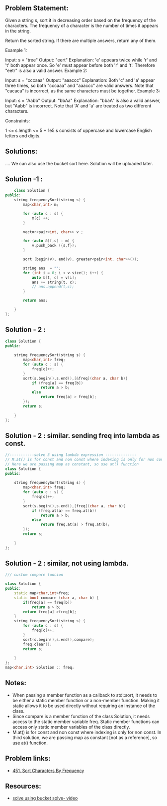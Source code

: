 ## Problem Statement:
Given a string s, sort it in decreasing order based on the frequency of the characters. The frequency of a character is the number of times it appears in the string.

Return the sorted string. If there are multiple answers, return any of them.

 

Example 1:

Input: s = "tree"
Output: "eert"
Explanation: 'e' appears twice while 'r' and 't' both appear once.
So 'e' must appear before both 'r' and 't'. Therefore "eetr" is also a valid answer.
Example 2:

Input: s = "cccaaa"
Output: "aaaccc"
Explanation: Both 'c' and 'a' appear three times, so both "cccaaa" and "aaaccc" are valid answers.
Note that "cacaca" is incorrect, as the same characters must be together.
Example 3:

Input: s = "Aabb"
Output: "bbAa"
Explanation: "bbaA" is also a valid answer, but "Aabb" is incorrect.
Note that 'A' and 'a' are treated as two different characters.
 

Constraints:

1 <= s.length <= 5 * 1e5
s consists of uppercase and lowercase English letters and digits.


## Solutions: 
.... We can also use the bucket sort here. Solution will be uploaded later.
## Solution -1 :
```c++
    class Solution {
public:
    string frequencySort(string s) {
        map<char,int> m;

        for (auto c : s) {
            m[c] ++;
        }

        vector<pair<int, char>> v ;

        for (auto &[f,s] : m) {
            v.push_back ({s,f});
        }

        sort (begin(v), end(v), greater<pair<int, char>>());

        string ans  = "";
        for (int i = 0; i < v.size(); i++) {
            auto &[t, c] = v[i];
            ans += string(t, c);
            // ans.append(t,c); 
        }

        return ans;

    }
};
```
## Solution - 2 :
```c++
class Solution {
public:
    
    string frequencySort(string s) {
        map<char,int> freq;
        for (auto c : s) {
            freq[c]++;
        }
        sort(s.begin(),s.end(),[&freq](char a, char b){
            if (freq[a] == freq[b])
                return a > b;
            else
                return freq[a] > freq[b];
        });
        return s;
        
    }
};

```
## Solution - 2 : similar. sending freq into lambda as const.
```c++
//-----------solve 3 using lambda expression --------------
// M.at() is for const and non const where indexing is only for non const.
// Here we are passing map as constant, so use at() function
class Solution {
public:
    
    string frequencySort(string s) {
        map<char,int> freq;
        for (auto c : s) {
            freq[c]++;
        }
        sort(s.begin(),s.end(),[freq](char a, char b){
            if (freq.at(a) == freq.at(b))
                return a > b;
            else
                return freq.at(a) > freq.at(b);
        });
        return s;
        
    }
};

```

## Solution - 2 : similar, not using lambda.
```c++
/// custom compare funcion

class Solution {
public:
    static map<char,int>freq;
    static bool compare (char a, char b) {
        if(freq[a] == freq[b])
            return a > b;
        return freq[a] >freq[b];
    }
    string frequencySort(string s) {
        for (auto c : s) {
            freq[c]++;
        }
        sort(s.begin(),s.end(),compare);
        freq.clear();
        return s;
        
    }
};
map<char,int> Solution :: freq;
```
## Notes:
- When passing a member function as a callback to std::sort, it needs to be either a static member function or a non-member function. Making it static allows it to be used directly without requiring an instance of the class.
-  Since compare is a member function of the class Solution, it needs access to the static member variable freq. Static member functions can access only static member variables of the class directly.
-  M.at() is for const and non const where indexing is only for non const. In third solution,  we are passing map as constant [not as a reference], so use at() function.
  
## Problem links:
- [451. Sort Characters By Frequency](https://leetcode.com/problems/sort-characters-by-frequency/description/?envType=daily-question&envId=2024-02-07)

## Resources:
- [solve using bucket solve- video](https://www.youtube.com/watch?v=WYjTKQEWbVQ)

